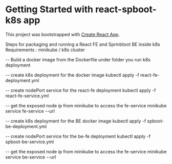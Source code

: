 # Getting Started with react-spboot-k8s app

This project was bootstrapped with [Create React App](https://github.com/facebook/create-react-app).

Steps for packaging and running a React FE and Sprinbtoot BE inside k8s
Requirements : minikube / k8s cluster


-- Build a docker image from the Dockerfile under folder you run k8s deployment

-- create k8s deployment for the docker image
kubectl apply -f react-fe-deployment.yml

-- create nodePort service for the react-fe deployment
kubectl apply -f react-fe-service.yml

-- get the exposed node ip from minikube to access the fe-service
minikube service fe-service --url 

-- create k8s deployment for the BE docker image
kubectl apply -f spboot-be-deployment.yml

-- create nodePort service for the be-fe deployment
kubectl apply -f spboot-be-service.yml

-- get the exposed node ip from minikube to access the fe-service
minikube service be-service --url 
